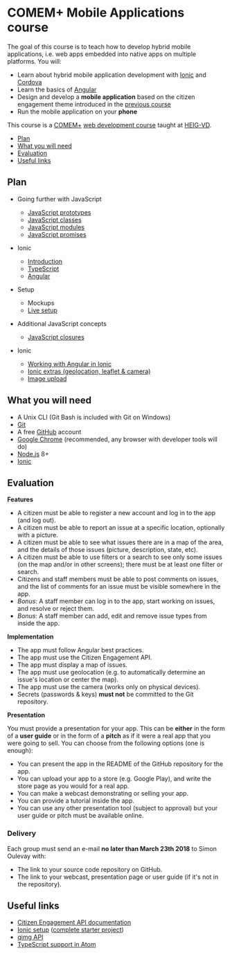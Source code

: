 # COMEM+ Mobile Applications course

The goal of this course is to teach how to develop hybrid mobile applications, i.e. web apps embedded into native apps on multiple platforms.
You will:

* Learn about hybrid mobile application development with [Ionic][ionic] and [Cordova][cordova]
* Learn the basics of [Angular][angular]
* Design and develop a **mobile application** based on the citizen engagement theme introduced in the [previous course][webserv]
* Run the mobile application on your **phone**

This course is a [COMEM+][comem] [web development course][comem-webdev] taught at [HEIG-VD][heig].

<!-- START doctoc generated TOC please keep comment here to allow auto update -->
<!-- DON'T EDIT THIS SECTION, INSTEAD RE-RUN doctoc TO UPDATE -->


- [Plan](#plan)
- [What you will need](#what-you-will-need)
- [Evaluation](#evaluation)
- [Useful links](#useful-links)

<!-- END doctoc generated TOC please keep comment here to allow auto update -->



## Plan

* Going further with JavaScript
  * [JavaScript prototypes](https://mediacomem.github.io/comem-webdev-docs/2017-2018/subjects/js-prototypes?home=MediaComem%2Fcomem-appmob%23readme)
  * [JavaScript classes](https://mediacomem.github.io/comem-webdev-docs/2017-2018/subjects/js-classes?home=MediaComem%2Fcomem-appmob%23readme)
  * [JavaScript modules](https://mediacomem.github.io/comem-webdev-docs/2017-2018/subjects/js-modules?home=MediaComem%2Fcomem-appmob%23readme)
  * [JavaScript promises](https://mediacomem.github.io/comem-webdev-docs/2017-2018/subjects/js-promises?home=MediaComem%2Fcomem-appmob%23readme)

* Ionic
  * [Introduction](https://mediacomem.github.io/comem-webdev-docs/2017-2018/subjects/ionic?home=MediaComem%2Fcomem-appmob%23readme)
  * [TypeScript](https://mediacomem.github.io/comem-webdev-docs/2017-2018/subjects/ts?home=MediaComem%2Fcomem-appmob%23readme)
  * [Angular](https://mediacomem.github.io/comem-webdev-docs/2017-2018/subjects/angular?home=MediaComem%2Fcomem-appmob%23readme)

* Setup
  * Mockups
  * [Live setup][setup-project]

* Additional JavaScript concepts
  * [JavaScript closures](https://mediacomem.github.io/comem-webdev-docs/2017-2018/subjects/js-closures?home=MediaComem%2Fcomem-appmob%23readme)

* Ionic
  * [Working with Angular in Ionic](https://mediacomem.github.io/comem-webdev-docs/2017-2018/subjects/ionic-angular?home=MediaComem%2Fcomem-appmob%23readme)
  * [Ionic extras (geolocation, leaflet & camera)](https://mediacomem.github.io/comem-webdev-docs/2017-2018/subjects/ionic-extras?home=MediaComem%2Fcomem-appmob%23readme)
  * [Image upload](IMAGE-UPLOAD.md)



## What you will need

* A Unix CLI (Git Bash is included with Git on Windows)
* [Git][git-downloads]
* A free [GitHub][github] account
* [Google Chrome][chrome] (recommended, any browser with developer tools will do)
* [Node.js][node] 8+
* [Ionic][ionic-getting-started]



## Evaluation

**Features**

* A citizen must be able to register a new account and log in to the app (and log out).
* A citizen must be able to report an issue at a specific location, optionally with a picture.
* A citizen must be able to see what issues there are in a map of the area, and the details of those issues (picture, description, state, etc).
* A citizen must be able to use filters or a search to see only some issues (on the map and/or in other screens); there must be at least one filter or search.
* Citizens and staff members must be able to post comments on issues, and the list of comments for an issue must be visible somewhere in the app.
* *Bonus*: A staff member can log in to the app, start working on issues, and resolve or reject them.
* *Bonus*: A staff member can add, edit and remove issue types from inside the app.

**Implementation**

* The app must follow Angular best practices.
* The app must use the Citizen Engagement API.
* The app must display a map of issues.
* The app must use geolocation (e.g. to automatically determine an issue's location or center the map).
* The app must use the camera (works only on physical devices).
* Secrets (passwords & keys) **must not** be committed to the Git repository.

**Presentation**

You must provide a presentation for your app.
This can be **either** in the form of a **user guide** or in the form of a **pitch** as if it were a real app that you were going to sell.
You can choose from the following options (one is enough):

* You can present the app in the README of the GitHub repository for the app.
* You can upload your app to a store (e.g. Google Play), and write the store page as you would for a real app.
* You can make a webcast demonstrating or selling your app.
* You can provide a tutorial inside the app.
* You can use any other presentation tool (subject to approval) but your user guide or pitch must be available online.

### Delivery

Each group must send an e-mail **no later than March 23th 2018** to Simon Oulevay with:

* The link to your source code repository on GitHub.
* The link to your webcast, presentation page or user guide (if it's not in the repository).



## Useful links

* [Citizen Engagement API documentation][citizen-engagement-api]
* [Ionic setup][setup-project] ([complete starter project][starter-project])
* [qimg API][qimg]
* [TypeScript support in Atom](ATOM-TYPESCRIPT.md)



[angular]: https://angularjs.org
[angular-leaflet-directive]: https://github.com/tombatossals/angular-leaflet-directive
[angularjs-geolocation]: https://github.com/arunisrael/angularjs-geolocation
[chrome]: https://www.google.com/chrome/
[citizen-engagement-api]: https://mediacomem.github.io/comem-citizen-engagement-api
[comem]: http://www.heig-vd.ch/comem
[comem-webdev]: https://github.com/MediaComem/comem-webdev
[cordova]: https://cordova.apache.org
[git-downloads]: https://git-scm.com/downloads
[github]: https://github.com
[heig]: http://www.heig-vd.ch
[ionic]: http://ionicframework.com
[ionic-getting-started]: http://ionicframework.com/getting-started/
[mapbox]: https://www.mapbox.com
[node]: https://nodejs.org/
[qimg]: https://mediacomem.github.io/comem-qimg/
[setup-project]: https://github.com/MediaComem/comem-citizen-engagement-ionic-setup
[starter-project]: https://github.com/MediaComem/comem-citizen-engagement-ionic-starter
[webserv]: https://github.com/MediaComem/comem-webserv
